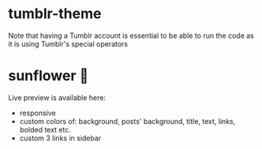 # tumblr-theme


Note that having a Tumblr account is essential to be able to run the code as it is using Tumblr's special operators


sunflower 🌻
===================

Live preview is available here: 

<ul>
<li>responsive</li>
<li>custom colors of: background, posts' background, title, text, links, bolded text etc. </li>
<li>custom 3 links in sidebar </li>
</ul>

